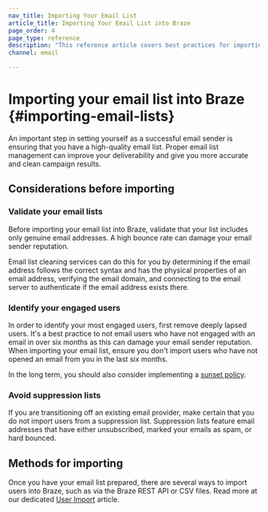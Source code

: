 ```yaml
---
nav_title: Importing Your Email List
article_title: Importing Your Email List into Braze
page_order: 4
page_type: reference
description: "This reference article covers best practices for importing your email list into Braze."
channel: email

---
```


# Importing your email list into Braze {#importing-email-lists}

An important step in setting yourself as a successful email sender is ensuring that you have a high-quality email list. Proper email list management can improve your deliverability and give you more accurate and clean campaign results.

## Considerations before importing

### Validate your email lists

Before importing your email list into Braze, validate that your list includes only genuine email addresses. A high bounce rate can damage your email sender reputation. 

Email list cleaning services can do this for you by determining if the email address follows the correct syntax and has the physical properties of an email address, verifying the email domain, and connecting to the email server to authenticate if the email address exists there.

### Identify your engaged users

In order to identify your most engaged users, first remove deeply lapsed users. It's a best practice to not email users who have not engaged with an email in over six months as this can damage your email sender reputation. When importing your email list, ensure you don't import users who have not opened an email from you in the last six months. 

In the long term, you should also consider implementing a [sunset policy][60].

### Avoid suppression lists

If you are transitioning off an existing email provider, make certain that you do not import users from a suppression list. Suppression lists feature email addresses that have either unsubscribed, marked your emails as spam, or hard bounced.

## Methods for importing

Once you have your email list prepared, there are several ways to import users into Braze, such as via the Braze REST API or CSV files. Read more at our dedicated [User Import]({{site.baseurl}}/user_guide/data_and_analytics/user_data_collection/user_import/) article.

[60]: {{site.baseurl}}/user_guide/message_building_by_channel/email/best_practices/sunset_policies/
